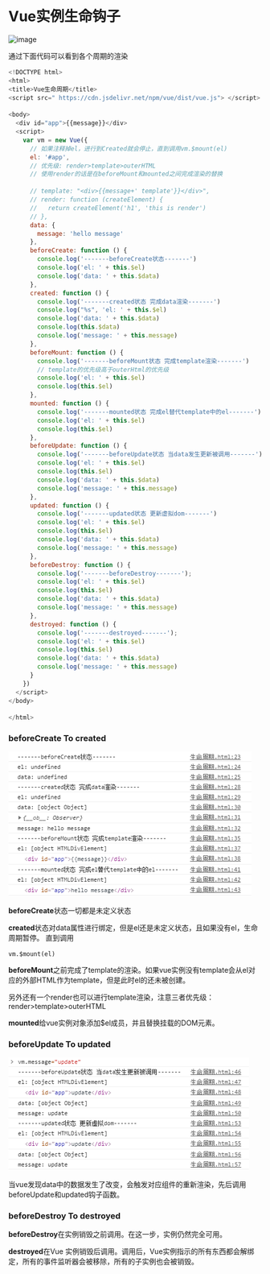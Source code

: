 # Vue实例生命钩子

![image](https://vuejs.org/images/lifecycle.png)

通过下面代码可以看到各个周期的渲染

```JavaScript
<!DOCTYPE html>
<html>
<title>Vue生命周期</title>
<script src=" https://cdn.jsdelivr.net/npm/vue/dist/vue.js"> </script>

<body>
  <div id="app">{{message}}</div>
  <script>
    var vm = new Vue({
      // 如果注释掉el，进行到Created就会停止，直到调用vm.$mount(el)
      el: '#app',
      // 优先级: render>template>outerHTML
      // 使用render的话是在beforeMount和mounted之间完成渲染的替换

      // template: "<div>{{message+' template'}}</div>",
      // render: function (createElement) {
      //   return createElement('h1', 'this is render')
      // },
      data: {
        message: 'hello message'
      },
      beforeCreate: function () {
        console.log('-------beforeCreate状态-------')
        console.log('el: ' + this.$el)
        console.log('data: ' + this.$data)
      },
      created: function () {
        console.log('-------created状态 完成data渲染-------')
        console.log("%s", 'el: ' + this.$el)
        console.log('data: ' + this.$data)
        console.log(this.$data)
        console.log('message: ' + this.message)
      },
      beforeMount: function () {
        console.log('-------beforeMount状态 完成template渲染-------')
        // template的优先级高于outerHtml的优先级
        console.log('el: ' + this.$el)
        console.log(this.$el)
      },
      mounted: function () {
        console.log('-------mounted状态 完成el替代template中的el-------')
        console.log('el: ' + this.$el)
        console.log(this.$el)
      },
      beforeUpdate: function () {
        console.log('-------beforeUpdate状态 当data发生更新被调用-------')
        console.log('el: ' + this.$el)
        console.log(this.$el)
        console.log('data: ' + this.$data)
        console.log('message: ' + this.message)
      },
      updated: function () {
        console.log('-------updated状态 更新虚拟dom-------')
        console.log('el: ' + this.$el)
        console.log(this.$el)
        console.log('data: ' + this.$data)
        console.log('message: ' + this.message)
      },
      beforeDestroy: function () {
        console.log('-------beforeDestroy-------');
        console.log('el: ' + this.$el)
        console.log(this.$el)
        console.log('data: ' + this.$data)
        console.log('message: ' + this.message)
      },
      destroyed: function () {
        console.log('-------destroyed-------');
        console.log('el: ' + this.$el)
        console.log(this.$el)
        console.log('data: ' + this.$data)
        console.log('message: ' + this.message)
      }
    })
  </script>
</body>

</html>
```

### beforeCreate To created

![image](https://github.com/LinStan/VueStudy/blob/master/Gallery/beforeCreatedToMounted.png?raw=true)

**beforeCreate**状态一切都是未定义状态

**created**状态对data属性进行绑定，但是el还是未定义状态，且如果没有el，生命周期暂停。
直到调用

```
vm.$mount(el)
```

**beforeMount**之前完成了template的渲染。如果vue实例没有template会从el对应的外部HTML作为template，但是此时el的还未被创建。

另外还有一个render也可以进行template渲染，注意三者优先级：
render>template>outerHTML

**mounted**给vue实例对象添加$el成员，并且替换挂载的DOM元素。

### beforeUpdate To updated

![image](https://github.com/LinStan/VueStudy/blob/master/Gallery/beforeUpdatedToUpdated.png?raw=true)

当vue发现data中的数据发生了改变，会触发对应组件的重新渲染，先后调用beforeUpdate和updated钩子函数。

### beforeDestroy To destroyed

**beforeDestroy**在实例销毁之前调用。在这一步，实例仍然完全可用。

**destroyed**在Vue 实例销毁后调用。调用后，Vue实例指示的所有东西都会解绑定，所有的事件监听器会被移除，所有的子实例也会被销毁。